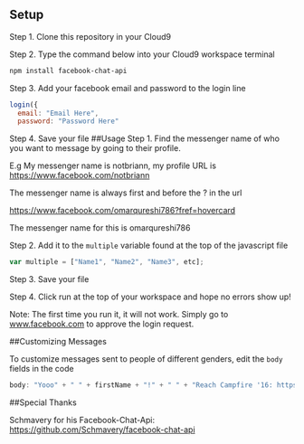 ## Setup

Step 1. Clone this repository in your Cloud9

Step 2. Type the command below into your Cloud9 workspace terminal
```bash
npm install facebook-chat-api
```

Step 3. Add your facebook email and password to the login line
```js
login({
  email: "Email Here",
  password: "Password Here"
```

Step 4. Save your file
##Usage
Step 1. Find the messenger name of who you want to message by going to their profile.

E.g My messenger name is notbriann, my profile URL is https://www.facebook.com/notbriann

The messenger name is always first and before the ? in the url 

https://www.facebook.com/omarqureshi786?fref=hovercard

The messenger name for this is omarqureshi786

Step 2. Add it to the `multiple` variable found at the top of the javascript file
```js
var multiple = ["Name1", "Name2", "Name3", etc];
```

Step 3. Save your file

Step 4. Click run at the top of your workspace and hope no errors show up!

Note: The first time you run it, it will not work. Simply go to www.facebook.com to approve the login request.

##Customizing Messages

To customize messages sent to people of different genders, edit the `body` fields in the code
```js
body: "Yooo" + " " + firstName + "!" + " " + "Reach Campfire '16: https://www.facebook.com/events/115350342236759/"
```


##Special Thanks

Schmavery for his Facebook-Chat-Api: https://github.com/Schmavery/facebook-chat-api
